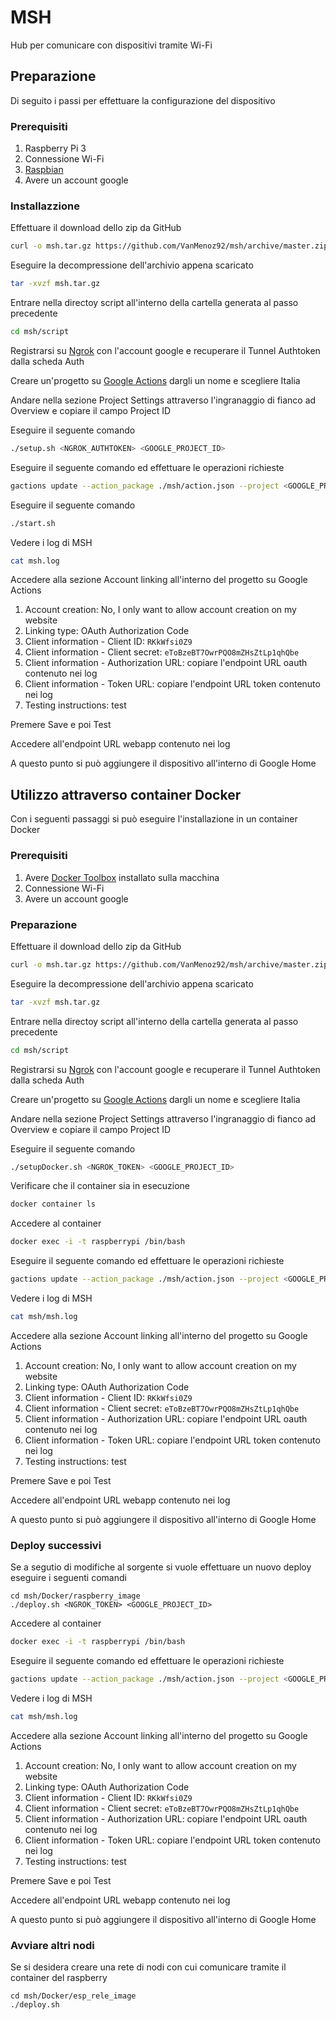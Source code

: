 # MSH

Hub per comunicare con dispositivi tramite Wi-Fi

## Preparazione

Di seguito i passi per effettuare la configurazione del dispositivo

### Prerequisiti

1. Raspberry Pi 3
2. Connessione Wi-Fi
3. [Raspbian](https://www.raspberrypi.org/downloads/raspbian/)
4. Avere un account google

### Installazzione

Effettuare il download dello zip da GitHub

```bash
curl -o msh.tar.gz https://github.com/VanMenoz92/msh/archive/master.zip
```

Eseguire la decompressione dell'archivio appena scaricato

```bash
tar -xvzf msh.tar.gz
```

Entrare nella directoy script all'interno della cartella generata al passo precedente

```bash
cd msh/script
```

Registrarsi su [Ngrok](https://ngrok.com/) con l'account google e recuperare il Tunnel Authtoken dalla scheda Auth

Creare un'progetto su [Google Actions](https://console.actions.google.com/) dargli un nome e scegliere Italia

Andare nella sezione Project Settings attraverso l'ingranaggio di fianco ad Overview e copiare il campo Project ID

Eseguire il seguente comando

```bash
./setup.sh <NGROK_AUTHTOKEN> <GOOGLE_PROJECT_ID>
```

Eseguire il seguente comando ed effettuare le operazioni richieste

```bash
gactions update --action_package ./msh/action.json --project <GOOGLE_PROJECT_ID>
```

Eseguire il seguente comando 

```bash
./start.sh
```

Vedere i log di MSH

```bash
cat msh.log
```

Accedere alla sezione Account linking all'interno del progetto su Google Actions

1. Account creation: No, I only want to allow account creation on my website
2. Linking type: OAuth Authorization Code
3. Client information - Client ID: `RKkWfsi0Z9`
4. Client information - Client secret: `eToBzeBT7OwrPQO8mZHsZtLp1qhQbe`
5. Client information - Authorization URL: copiare l'endpoint URL oauth contenuto nei log
6. Client information - Token URL: copiare l'endpoint URL token contenuto nei log
7. Testing instructions: test

Premere Save e poi Test

Accedere all'endpoint URL webapp contenuto nei log

A questo punto si può aggiungere il dispositivo all'interno di Google Home

## Utilizzo attraverso container Docker

Con i seguenti passaggi si può eseguire l'installazione in un container Docker

### Prerequisiti

1. Avere [Docker Toolbox](https://download.docker.com/win/stable/DockerToolbox.exe) installato sulla macchina 
2. Connessione Wi-Fi
3. Avere un account google

### Preparazione

Effettuare il download dello zip da GitHub

```bash
curl -o msh.tar.gz https://github.com/VanMenoz92/msh/archive/master.zip
```

Eseguire la decompressione dell'archivio appena scaricato

```bash
tar -xvzf msh.tar.gz
```

Entrare nella directoy script all'interno della cartella generata al passo precedente

```bash
cd msh/script
```

Registrarsi su [Ngrok](https://ngrok.com/) con l'account google e recuperare il Tunnel Authtoken dalla scheda Auth

Creare un'progetto su [Google Actions](https://console.actions.google.com/) dargli un nome e scegliere Italia

Andare nella sezione Project Settings attraverso l'ingranaggio di fianco ad Overview e copiare il campo Project ID

Eseguire il seguente comando

```bash
./setupDocker.sh <NGROK_TOKEN> <GOOGLE_PROJECT_ID>
```

Verificare che il container sia in esecuzione

```bash
docker container ls
```

Accedere al container

```bash
docker exec -i -t raspberrypi /bin/bash
```

Eseguire il seguente comando ed effettuare le operazioni richieste

```bash
gactions update --action_package ./msh/action.json --project <GOOGLE_PROJECT_ID>
```

Vedere i log di MSH

```bash
cat msh/msh.log
```

Accedere alla sezione Account linking all'interno del progetto su Google Actions

1. Account creation: No, I only want to allow account creation on my website
2. Linking type: OAuth Authorization Code
3. Client information - Client ID: `RKkWfsi0Z9`
4. Client information - Client secret: `eToBzeBT7OwrPQO8mZHsZtLp1qhQbe`
5. Client information - Authorization URL: copiare l'endpoint URL oauth contenuto nei log
6. Client information - Token URL: copiare l'endpoint URL token contenuto nei log
7. Testing instructions: test

Premere Save e poi Test

Accedere all'endpoint URL webapp contenuto nei log

A questo punto si può aggiungere il dispositivo all'interno di Google Home

### Deploy successivi

Se a segutio di modifiche al sorgente si vuole effettuare un nuovo deploy eseguire i seguenti comandi

```
cd msh/Docker/raspberry_image
./deploy.sh <NGROK_TOKEN> <GOOGLE_PROJECT_ID>
```

Accedere al container

```bash
docker exec -i -t raspberrypi /bin/bash
```

Eseguire il seguente comando ed effettuare le operazioni richieste

```bash
gactions update --action_package ./msh/action.json --project <GOOGLE_PROJECT_ID>
```

Vedere i log di MSH

```bash
cat msh/msh.log
```

Accedere alla sezione Account linking all'interno del progetto su Google Actions

1. Account creation: No, I only want to allow account creation on my website
2. Linking type: OAuth Authorization Code
3. Client information - Client ID: `RKkWfsi0Z9`
4. Client information - Client secret: `eToBzeBT7OwrPQO8mZHsZtLp1qhQbe`
5. Client information - Authorization URL: copiare l'endpoint URL oauth contenuto nei log
6. Client information - Token URL: copiare l'endpoint URL token contenuto nei log
7. Testing instructions: test

Premere Save e poi Test

Accedere all'endpoint URL webapp contenuto nei log

A questo punto si può aggiungere il dispositivo all'interno di Google Home

### Avviare altri nodi

Se si desidera creare una rete di nodi con cui comunicare tramite il container del raspberry

```
cd msh/Docker/esp_rele_image
./deploy.sh
```
